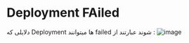 # Deployment FAiled
دلایلی که Deployment ها میتوانند failed شوند عبارتند از :
![image](https://github.com/milad6745/Kubernetes/assets/113288076/db047300-7df2-46c6-9756-fbe360052960)

